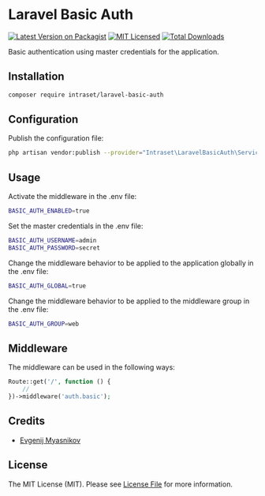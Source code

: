 # Laravel Basic Auth

[![Latest Version on Packagist](https://img.shields.io/packagist/v/intraset/laravel-basic-auth.svg?style=flat)](https://packagist.org/packages/intraset/laravel-basic-auth)
[![MIT Licensed](https://img.shields.io/badge/license-MIT-brightgreen.svg?style=flat)](LICENSE.md)
[![Total Downloads](https://img.shields.io/packagist/dt/intraset/laravel-basic-auth.svg?style=flat)](https://packagist.org/packages/intraset/laravel-basic-auth)

Basic authentication using master credentials for the application.

## Installation

```bash
composer require intraset/laravel-basic-auth
```

## Configuration

Publish the configuration file:

```bash
php artisan vendor:publish --provider="Intraset\LaravelBasicAuth\ServiceProvider"
```

## Usage

Activate the middleware in the .env file:

```bash
BASIC_AUTH_ENABLED=true
```

Set the master credentials in the .env file:

```bash
BASIC_AUTH_USERNAME=admin
BASIC_AUTH_PASSWORD=secret
```

Change the middleware behavior to be applied to the application globally in the .env file:

```bash
BASIC_AUTH_GLOBAL=true
```

Change the middleware behavior to be applied to the middleware group in the .env file:

```bash
BASIC_AUTH_GROUP=web
```

## Middleware

The middleware can be used in the following ways:

```php
Route::get('/', function () {
    //
})->middleware('auth.basic');
```

## Credits

- [Evgenij Myasnikov](https://github.com/emyasnikov)

## License

The MIT License (MIT). Please see [License File](LICENSE.md) for more information.
